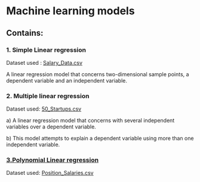 



# Machine learning models

## Contains:

### 1. Simple Linear regression
 Dataset used : 
 [Salary_Data.csv](https://github.com/SharviE29/machine_learning_models/files/7449652/Salary_Data.csv)
 
 A linear regression model that concerns two-dimensional sample points, a dependent variable and an independent variable.
 
 

### 2. Multiple linear regression
 Dataset used:
 [50_Startups.csv](https://github.com/SharviE29/machine_learning_models/files/7449654/50_Startups.csv)
 
  a) A linear regression model that concerns with several independent variables over a dependent variable.

  b) This model attempts to  explain a dependent variable using more than one independent variable. 
  
  
  ### <u> 3.Polynomial Linear regression</u>
  Dataset used:
  [Position_Salaries.csv](https://github.com/SharviE29/machine_learning_models/files/7453279/Position_Salaries.csv)

